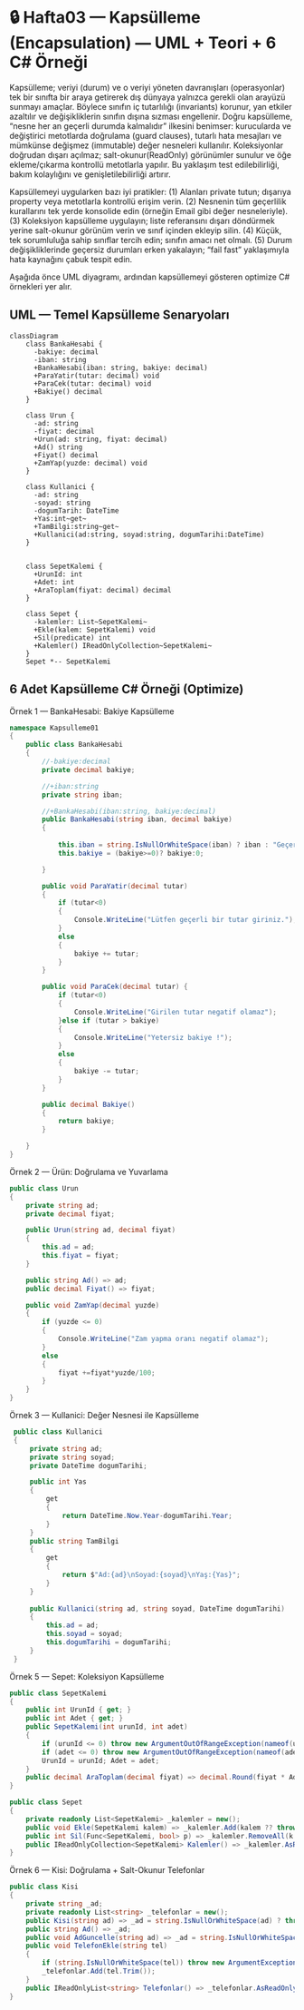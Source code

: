# 🔒 Hafta03 — Kapsülleme (Encapsulation) — UML + Teori + 6 C# Örneği

Kapsülleme; veriyi (durum) ve o veriyi yöneten davranışları (operasyonlar) tek bir sınıfta bir araya getirerek dış dünyaya yalnızca gerekli olan arayüzü sunmayı amaçlar. Böylece sınıfın iç tutarlılığı (invariants) korunur, yan etkiler azaltılır ve değişikliklerin sınıfın dışına sızması engellenir. Doğru kapsülleme, “nesne her an geçerli durumda kalmalıdır” ilkesini benimser: kurucularda ve değiştirici metotlarda doğrulama (guard clauses), tutarlı hata mesajları ve mümkünse değişmez (immutable) değer nesneleri kullanılır. Koleksiyonlar doğrudan dışarı açılmaz; salt-okunur(ReadOnly) görünümler  sunulur ve öğe ekleme/çıkarma kontrollü metotlarla yapılır. Bu yaklaşım test edilebilirliği, bakım kolaylığını ve genişletilebilirliği artırır.

Kapsüllemeyi uygularken bazı iyi pratikler: (1) Alanları private tutun; dışarıya property veya metotlarla kontrollü erişim verin. (2) Nesnenin tüm geçerlilik kurallarını tek yerde konsolide edin (örneğin Email gibi değer nesneleriyle). (3) Koleksiyon kapsülleme uygulayın; liste referansını dışarı döndürmek yerine salt-okunur görünüm verin ve sınıf içinden ekleyip silin. (4) Küçük, tek sorumluluğa sahip sınıflar tercih edin; sınıfın amacı net olmalı. (5) Durum değişikliklerinde geçersiz durumları erken yakalayın; “fail fast” yaklaşımıyla hata kaynağını çabuk tespit edin.

Aşağıda önce UML diyagramı, ardından kapsüllemeyi gösteren optimize C# örnekleri yer alır.

## UML — Temel Kapsülleme Senaryoları
```mermaid
classDiagram
    class BankaHesabi {
      -bakiye: decimal
      -iban: string
      +BankaHesabi(iban: string, bakiye: decimal)
      +ParaYatir(tutar: decimal) void
      +ParaCek(tutar: decimal) void
      +Bakiye() decimal
    }

    class Urun {
      -ad: string
      -fiyat: decimal
      +Urun(ad: string, fiyat: decimal)
      +Ad() string
      +Fiyat() decimal
      +ZamYap(yuzde: decimal) void
    }

    class Kullanici {
      -ad: string
      -soyad: string
      -dogumTarih: DateTime
      +Yas:int~get~
      +TamBilgi:string~get~
      +Kullanici(ad:string, soyad:string, dogumTarihi:DateTime)
    }
    

    class SepetKalemi {
      +UrunId: int
      +Adet: int
      +AraToplam(fiyat: decimal) decimal
    }

    class Sepet {
      -kalemler: List~SepetKalemi~
      +Ekle(kalem: SepetKalemi) void
      +Sil(predicate) int
      +Kalemler() IReadOnlyCollection~SepetKalemi~
    }
    Sepet *-- SepetKalemi
```

## 6 Adet Kapsülleme C# Örneği (Optimize)
Örnek 1 — BankaHesabi: Bakiye Kapsülleme
```csharp
namespace Kapsulleme01
{
    public class BankaHesabi
    {
        //-bakiye:decimal
        private decimal bakiye;

        //+iban:string
        private string iban;

        //+BankaHesabi(iban:string, bakiye:decimal)
        public BankaHesabi(string iban, decimal bakiye)
        {
     
            this.iban = string.IsNullOrWhiteSpace(iban) ? iban : "Geçersiz IBAN";
            this.bakiye = (bakiye>=0)? bakiye:0;

        }

        public void ParaYatir(decimal tutar)
        {
            if (tutar<0)
            {
                Console.WriteLine("Lütfen geçerli bir tutar giriniz.");
            }
            else
            {
                bakiye += tutar;
            }
        }

        public void ParaCek(decimal tutar) {
            if (tutar<0)
            {
                Console.WriteLine("Girilen tutar negatif olamaz");
            }else if (tutar > bakiye)
            {
                Console.WriteLine("Yetersiz bakiye !");
            }
            else
            {
                bakiye -= tutar;
            }
        }

        public decimal Bakiye()
        {
            return bakiye;
        }

    }
}
```

Örnek 2 — Ürün: Doğrulama ve Yuvarlama
```csharp
public class Urun
{
    private string ad;
    private decimal fiyat;

    public Urun(string ad, decimal fiyat)
    {
        this.ad = ad;
        this.fiyat = fiyat;
    }

    public string Ad() => ad;
    public decimal Fiyat() => fiyat;

    public void ZamYap(decimal yuzde)
    {
        if (yuzde <= 0)
        {
            Console.WriteLine("Zam yapma oranı negatif olamaz");
        }
        else
        {
            fiyat +=fiyat*yuzde/100;
        }          
    }
}
```

Örnek 3 — Kullanici: Değer Nesnesi ile Kapsülleme
```csharp
 public class Kullanici
 {
     private string ad;
     private string soyad;
     private DateTime dogumTarihi;

     public int Yas
     {
         get
         {
             return DateTime.Now.Year-dogumTarihi.Year;
         }
     }
     public string TamBilgi
     {
         get
         {
             return $"Ad:{ad}\nSoyad:{soyad}\nYaş:{Yas}";
         }
     }
     
     public Kullanici(string ad, string soyad, DateTime dogumTarihi)
     {
         this.ad = ad;
         this.soyad = soyad;
         this.dogumTarihi = dogumTarihi;
     }
 }
```

Örnek 5 — Sepet: Koleksiyon Kapsülleme
```csharp
public class SepetKalemi
{
    public int UrunId { get; }
    public int Adet { get; }
    public SepetKalemi(int urunId, int adet)
    {
        if (urunId <= 0) throw new ArgumentOutOfRangeException(nameof(urunId));
        if (adet <= 0) throw new ArgumentOutOfRangeException(nameof(adet));
        UrunId = urunId; Adet = adet;
    }
    public decimal AraToplam(decimal fiyat) => decimal.Round(fiyat * Adet, 2);
}

public class Sepet
{
    private readonly List<SepetKalemi> _kalemler = new();
    public void Ekle(SepetKalemi kalem) => _kalemler.Add(kalem ?? throw new ArgumentNullException(nameof(kalem)));
    public int Sil(Func<SepetKalemi, bool> p) => _kalemler.RemoveAll(k => p(k));
    public IReadOnlyCollection<SepetKalemi> Kalemler() => _kalemler.AsReadOnly();
}
```

Örnek 6 — Kisi: Doğrulama + Salt-Okunur Telefonlar
```csharp
public class Kisi
{
    private string _ad;
    private readonly List<string> _telefonlar = new();
    public Kisi(string ad) => _ad = string.IsNullOrWhiteSpace(ad) ? throw new ArgumentException("Ad boş") : ad.Trim();
    public string Ad() => _ad;
    public void AdGuncelle(string ad) => _ad = string.IsNullOrWhiteSpace(ad) ? throw new ArgumentException("Ad boş") : ad.Trim();
    public void TelefonEkle(string tel)
    {
        if (string.IsNullOrWhiteSpace(tel)) throw new ArgumentException("Tel boş");
        _telefonlar.Add(tel.Trim());
    }
    public IReadOnlyList<string> Telefonlar() => _telefonlar.AsReadOnly();
}
```